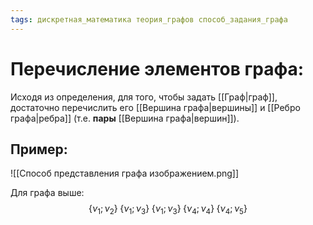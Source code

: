 ```yaml
---
tags: дискретная_математика теория_графов способ_задания_графа 
---
```

# Перечисление элементов графа:
Исходя из определения, для того, чтобы задать [[Граф|граф]], достаточно перечислить его [[Вершина графа|вершины]] и [[Ребро графа|ребра]] (т.е. **пары** [[Вершина графа|вершин]]).
## Пример:
![[Способ представления графа изображением.png]]

Для графа выше: $$\{\nu_1;\nu_2\}\;\{\nu_1;\nu_3\}\;\{\nu_1;\nu_3\}\;\{\nu_4;\nu_4\}\;\{\nu_4;\nu_5\}$$